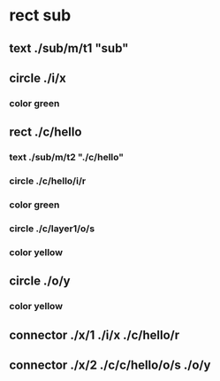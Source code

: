 # rect sub
## text ./sub/m/t1 "sub"
## circle ./i/x
### color green
## rect ./c/hello
### text ./sub/m/t2 "./c/hello"
### circle ./c/hello/i/r
### color green
### circle ./c/layer1/o/s
### color yellow
## circle ./o/y
### color yellow
## connector ./x/1 ./i/x ./c/hello/r
## connector ./x/2 ./c/c/hello/o/s ./o/y
